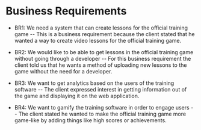 # Business Requirements
- BR1: We need a system that can create lessons for the official training game -- This is a business requirement because the client stated that he wanted a way to create video lessons for the official training game.
 
- BR2: We would like to be able to get lessons in the official training game without going through a developer -- For this business requirement the client told us that he wants a method of uploading new lessons to the game without the need for a developer.

- BR3: We want to get analytics based on the users of the training software -- The client expressed interest in getting information out of the game and displaying it on the web application.

- BR4: We want to gamify the training software in order to engage users -- The client stated he wanted to make the official training game more game-like by adding things like high scores or achievements.

